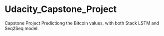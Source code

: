 # Udacity_Capstone_Project
Capstone Project
Predictiong the Bitcoin values, with both Stack LSTM and Seq2Seq model. 

